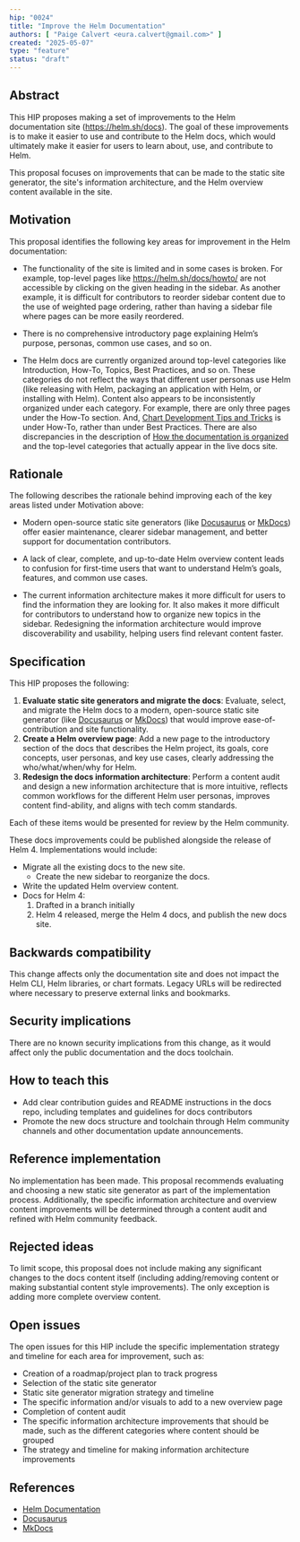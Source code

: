 ```yaml
---
hip: "0024"
title: "Improve the Helm Documentation"  
authors: [ "Paige Calvert <eura.calvert@gmail.com>" ]  
created: "2025-05-07"  
type: "feature"  
status: "draft"  
---
```


## Abstract

This HIP proposes making a set of improvements to the Helm documentation site (https://helm.sh/docs). The goal of these improvements is to make it easier to use and contribute to the Helm docs, which would ultimately make it easier for users to learn about, use, and contribute to Helm.

This proposal focuses on improvements that can be made to the static site generator, the site's information architecture, and the Helm overview content available in the site.

## Motivation

This proposal identifies the following key areas for improvement in the Helm documentation:

- The functionality of the site is limited and in some cases is broken. For example, top-level pages like https://helm.sh/docs/howto/ are not accessible by clicking on the given heading in the sidebar. As another example, it is difficult for contributors to reorder sidebar content due to the use of weighted page ordering, rather than having a sidebar file where pages can be more easily reordered.

- There is no comprehensive introductory page explaining Helm’s purpose, personas, common use cases, and so on.

-  The Helm docs are currently organized around top-level categories like Introduction, How-To, Topics, Best Practices, and so on. These categories do not reflect the ways that different user personas use Helm (like releasing with Helm, packaging an application with Helm, or installing with Helm). Content also appears to be inconsistently organized under each category. For example, there are only three pages under the How-To section. And, [Chart Development Tips and Tricks](https://helm.sh/docs/howto/charts_tips_and_tricks/) is under How-To, rather than under Best Practices. There are also discrepancies in the description of [How the documentation is organized](https://helm.sh/docs/#how-the-documentation-is-organized) and the top-level categories that actually appear in the live docs site.

## Rationale

The following describes the rationale behind improving each of the key areas listed under Motivation above:

- Modern open-source static site generators (like [Docusaurus](https://docusaurus.io/) or [MkDocs](https://www.mkdocs.org/)) offer easier maintenance, clearer sidebar management, and better support for documentation contributors.

- A lack of clear, complete, and up-to-date Helm overview content leads to confusion for first-time users that want to understand Helm’s goals, features, and common use cases.

- The current information architecture makes it more difficult for users to find the information they are looking for. It also makes it more difficult for contributors to understand how to organize new topics in the sidebar. Redesigning the information architecture would improve discoverability and usability, helping users find relevant content faster.

## Specification

This HIP proposes the following:

1. **Evaluate static site generators and migrate the docs**: Evaluate, select, and migrate the Helm docs to a modern, open-source static site generator (like [Docusaurus](https://docusaurus.io/) or [MkDocs](https://www.mkdocs.org/)) that would improve ease-of-contribution and site functionality.
1. **Create a Helm overview page**: Add a new page to the introductory section of the docs that describes the Helm project, its goals, core concepts, user personas, and key use cases, clearly addressing the who/what/when/why for Helm.
1. **Redesign the docs information architecture**: Perform a content audit and design a new information architecture that is more intuitive, reflects common workflows for the different Helm user personas, improves content find-ability, and aligns with tech comm standards.

Each of these items would be presented for review by the Helm community.

These docs improvements could be published alongside the release of Helm 4. Implementations would include:
- Migrate all the existing docs to the new site.
   - Create the new sidebar to reorganize the docs.
- Write the updated Helm overview content.
- Docs for Helm 4:
  1. Drafted in a branch initially
  2. Helm 4 released, merge the Helm 4 docs, and publish the new docs site.

## Backwards compatibility

This change affects only the documentation site and does not impact the Helm CLI, Helm libraries, or chart formats. Legacy URLs will be redirected where necessary to preserve external links and bookmarks.

## Security implications

There are no known security implications from this change, as it would affect only the public documentation and the docs toolchain.

## How to teach this

- Add clear contribution guides and README instructions in the docs repo, including templates and guidelines for docs contributors
- Promote the new docs structure and toolchain through Helm community channels and other documentation update announcements.

## Reference implementation

No implementation has been made. This proposal recommends evaluating and choosing a new static site generator as part of the implementation process. Additionally, the specific information architecture and overview content improvements will be determined through a content audit and refined with Helm community feedback.

## Rejected ideas

To limit scope, this proposal does not include making any significant changes to the docs content itself (including adding/removing content or making substantial content style improvements). The only exception is adding more complete overview content.

## Open issues

The open issues for this HIP include the specific implementation strategy and timeline for each area for improvement, such as:

- Creation of a roadmap/project plan to track progress  
- Selection of the static site generator
- Static site generator migration strategy and timeline
- The specific information and/or visuals to add to a new overview page
- Completion of content audit
- The specific information architecture improvements that should be made, such as the different categories where content should be grouped
- The strategy and timeline for making information architecture improvements

## References

- [Helm Documentation](https://helm.sh/docs)
- [Docusaurus](https://docusaurus.io/)
- [MkDocs](https://www.mkdocs.org/)
